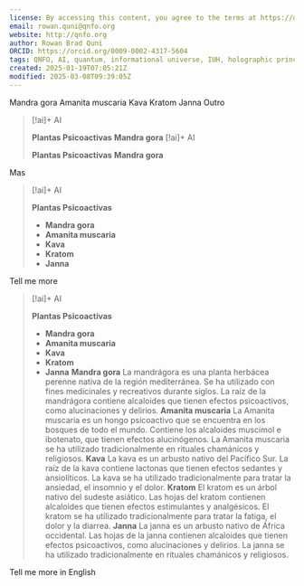 ```yaml
---
license: By accessing this content, you agree to the terms at https://qnfo.org/LICENSE
email: rowan.quni@qnfo.org
website: http://qnfo.org
author: Rowan Brad Quni
ORCID: https://orcid.org/0009-0002-4317-5604
tags: QNFO, AI, quantum, informational universe, IUH, holographic principle
created: 2025-01-19T07:05:21Z
modified: 2025-03-08T09:39:05Z
---
```


Mandra gora
Amanita muscaria
Kava
Kratom
Janna
Outro

> [!ai]+ AI
>
> **Plantas Psicoactivas**
> **Mandra gora**
> [!ai]+ AI
>
> **Plantas Psicoactivas**
> **Mandra gora**

Mas

> [!ai]+ AI
>
> **Plantas Psicoactivas**
> - **Mandra gora**
> - **Amanita muscaria**
> - **Kava**
> - **Kratom**
> - **Janna**

Tell me more

> [!ai]+ AI
>
> **Plantas Psicoactivas**
> - **Mandra gora**
> - **Amanita muscaria**
> - **Kava**
> - **Kratom**
> - **Janna**
> **Mandra gora**
> La mandrágora es una planta herbácea perenne nativa de la región mediterránea. Se ha utilizado con fines medicinales y recreativos durante siglos. La raíz de la mandrágora contiene alcaloides que tienen efectos psicoactivos, como alucinaciones y delirios.
> **Amanita muscaria**
> La Amanita muscaria es un hongo psicoactivo que se encuentra en los bosques de todo el mundo. Contiene los alcaloides muscimol e ibotenato, que tienen efectos alucinógenos. La Amanita muscaria se ha utilizado tradicionalmente en rituales chamánicos y religiosos.
> **Kava**
> La kava es un arbusto nativo del Pacífico Sur. La raíz de la kava contiene lactonas que tienen efectos sedantes y ansiolíticos. La kava se ha utilizado tradicionalmente para tratar la ansiedad, el insomnio y el dolor.
> **Kratom**
> El kratom es un árbol nativo del sudeste asiático. Las hojas del kratom contienen alcaloides que tienen efectos estimulantes y analgésicos. El kratom se ha utilizado tradicionalmente para tratar la fatiga, el dolor y la diarrea.
> **Janna**
> La janna es un arbusto nativo de África occidental. Las hojas de la janna contienen alcaloides que tienen efectos psicoactivos, como alucinaciones y delirios. La janna se ha utilizado tradicionalmente en rituales chamánicos y religiosos.

Tell me more in English
